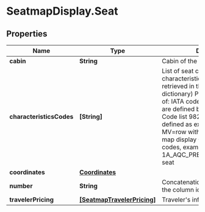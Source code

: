 # SeatmapDisplay.Seat

## Properties

Name | Type | Description | Notes
------------ | ------------- | ------------- | -------------
**cabin** | **String** | Cabin of the seat. | [optional] 
**characteristicsCodes** | **[String]** | List of seat characteristics (the characteristic&#39;s names can be retrieved in the seat characteristic dictionary) Possible values are part of:    IATA code: Most of the codes are defined by IATA Standard/IATA Code list 9825    Amadeus Code: defined as extension, example MV&#x3D;row with movie screen    Seat map display Code: API specific codes, example 1A_AQC_PREMIUM_SEAT&#x3D;premium seat | [optional] 
**coordinates** | [**Coordinates**](Coordinates.md) |  | [optional] 
**number** | **String** | Concatenation of the row id and the column id, for example 12B | [optional] 
**travelerPricing** | [**[SeatmapTravelerPricing]**](SeatmapTravelerPricing.md) | Traveler&#39;s information and price | [optional] 


